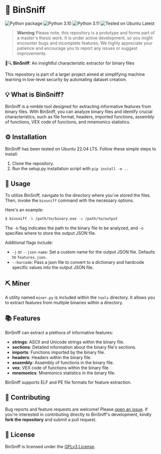 # 🧩 BinSniff
![Python package](https://github.com/sg1o/BinSniff/actions/workflows/python-app.yml/badge.svg)
![Python 3.10](https://img.shields.io/badge/Python-3.10-3776AB?logo=python&logoColor=white)
![Python 3.11](https://img.shields.io/badge/Python-3.11-3776AB?logo=python&logoColor=white)
![Tested on Ubuntu Latest](https://img.shields.io/badge/Tested%20on-Ubuntu%20Latest-E95420?logo=ubuntu&logoColor=white)

> **Warning** Please note, this repository is a prototype and forms part of a master's thesis work. It is under active development, so you might encounter bugs and incomplete features. We highly appreciate your patience and encourage you to report any issues or suggest improvements.

🔎🔍 **BinSniff**: An insightful characteristic extractor for binary files

This repository is part of a larger project aimed at simplifying machine learning in low-level security by automating dataset creation.

## 💡 What is BinSniff?

BinSniff is a nimble tool designed for extracting informative features from binary files. With BinSniff, you can analyze binary files and identify crucial characteristics, such as file format, headers, imported functions, assembly of functions, VEX code of functions, and mnemonics statistics.

## ⚙️ Installation

BinSniff has been tested on Ubuntu 22.04 LTS. Follow these simple steps to install:

1. Clone the repository.
2. Run the setup.py installation script with `pip install -e .`.

## 🚀 Usage

To utilize BinSniff, navigate to the directory where you've stored the files. Then, invoke the `binsniff` command with the necessary options.

Here's an example:

```bash
$ binsniff -b /path/to/binary.exe -o /path/to/output
```

The `-b` flag indicates the path to the binary file to be analyzed, and `-o` specifies where to store the output JSON file.

Additional flags include:

- `-j` or `--json-name`: Set a custom name for the output JSON file. Defaults to `features.json`.
- `--harcode`: Pass a json file to convert to a dictionary and hardcode specific values into the output JSON file.

## ⛏️ Miner

A utility named `miner.py` is included within the `tools` directory. It allows you to extract features from multiple binaries within a directory.

## 📚 Features

BinSniff can extract a plethora of informative features:

- **strings**: ASCII and Unicode strings within the binary file.
- **sections**: Detailed information about the binary file's sections.
- **imports**: Functions imported by the binary file.
- **headers**: Headers within the binary file.
- **assembly**: Assembly of functions in the binary file.
- **vex**: VEX code of functions within the binary file.
- **mnemonics**: Mnemonics statistics in the binary file.

BinSniff supports ELF and PE file formats for feature extraction.

## 🤝 Contributing

Bug reports and feature requests are welcome! Please [open an issue](https://github.com/sg1o/binsniff/issues). If you're interested in contributing directly to BinSniff's development, kindly **fork the repository** and submit a pull request.

## 📄 License

BinSniff is licensed under the [GPLv3 License](https://github.com/sg1o/binsniff/blob/main/LICENSE).
